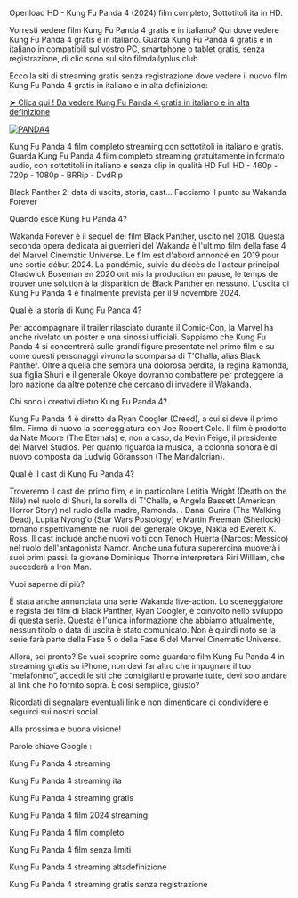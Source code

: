 Openload HD - Kung Fu Panda 4 (2024) film completo, Sottotitoli ita in HD.

Vorresti vedere film Kung Fu Panda 4 gratis e in italiano? Qui dove vedere Kung Fu Panda 4 gratis e in italiano. Guarda Kung Fu Panda 4 gratis e in italiano in compatibili sul vostro PC, smartphone o tablet gratis, senza registrazione, di clic sono sul sito filmdailyplus.club

Ecco la siti di streaming gratis senza registrazione dove vedere il nuovo film Kung Fu Panda 4 gratis in italiano e in alta definizione:

<a href="https://t.co/yGybLnb5yD">➤ Clica qui ! Da vedere Kung Fu Panda 4 gratis in italiano e in alta definizione</a>

[![PANDA4](https://github.com/Guarda-Kung-Fu-Panda-4-2024/.github/assets/163324198/bfb1dd79-6300-4c39-b64a-2612f2adb028)](https://victormovies.org/it/movie/1011985/kung-fu-panda-4.watch)

Kung Fu Panda 4 film completo streaming con sottotitoli in italiano e gratis. Guarda Kung Fu Panda 4 film completo streaming gratuitamente in formato audio, con sottotitoli in italiano e senza clip in qualità HD Full HD - 460p - 720p - 1080p - BRRip - DvdRip

Black Panther 2: data di uscita, storia, cast... Facciamo il punto su Wakanda Forever

Quando esce Kung Fu Panda 4?

Wakanda Forever è il sequel del film Black Panther, uscito nel 2018. Questa seconda opera dedicata ai guerrieri del Wakanda è l'ultimo film della fase 4 del Marvel Cinematic Universe. Le film est d'abord annoncé en 2019 pour une sortie début 2024. La pandémie, suivie du décès de l'acteur principal Chadwick Boseman en 2020 ont mis la production en pause, le temps de trouver une solution à la disparition de Black Panther en nessuno. L'uscita di Kung Fu Panda 4 è finalmente prevista per il 9 novembre 2024.

Qual è la storia di Kung Fu Panda 4?

Per accompagnare il trailer rilasciato durante il Comic-Con, la Marvel ha anche rivelato un poster e una sinossi ufficiali. Sappiamo che Kung Fu Panda 4 si concentrerà sulle grandi figure presentate nel primo film e su come questi personaggi vivono la scomparsa di T'Challa, alias Black Panther. Oltre a quella che sembra una dolorosa perdita, la regina Ramonda, sua figlia Shuri e il generale Okoye dovranno combattere per proteggere la loro nazione da altre potenze che cercano di invadere il Wakanda.

Chi sono i creativi dietro Kung Fu Panda 4?

Kung Fu Panda 4 è diretto da Ryan Coogler (Creed), a cui si deve il primo film. Firma di nuovo la sceneggiatura con Joe Robert Cole. Il film è prodotto da Nate Moore (The Eternals) e, non a caso, da Kevin Feige, il presidente dei Marvel Studios. Per quanto riguarda la musica, la colonna sonora è di nuovo composta da Ludwig Göransson (The Mandalorian).

Qual è il cast di Kung Fu Panda 4?

Troveremo il cast del primo film, e in particolare Letitia Wright (Death on the Nile) nel ruolo di Shuri, la sorella di T'Challa, e Angela Bassett (American Horror Story) nel ruolo della madre, Ramonda. . Danai Gurira (The Walking Dead), Lupita Nyong'o (Star Wars Postology) e Martin Freeman (Sherlock) tornano rispettivamente nei ruoli del generale Okoye, Nakia ed Everett K. Ross. Il cast include anche nuovi volti con Tenoch Huerta (Narcos: Messico) nel ruolo dell'antagonista Namor. Anche una futura supereroina muoverà i suoi primi passi: la giovane Dominique Thorne interpreterà Riri William, che succederà a Iron Man.

Vuoi saperne di più?

È stata anche annunciata una serie Wakanda live-action. Lo sceneggiatore e regista dei film di Black Panther, Ryan Coogler, è coinvolto nello sviluppo di questa serie. Questa è l'unica informazione che abbiamo attualmente, nessun titolo o data di uscita è stato comunicato. Non è quindi noto se la serie farà parte della Fase 5 o della Fase 6 del Marvel Cinematic Universe.

Allora, sei pronto? Se vuoi scoprire come guardare film Kung Fu Panda 4 in streaming gratis su iPhone, non devi far altro che impugnare il tuo “melafonino”, accedi le siti che consigliarti e provarle tutte, devi solo andare al link che ho fornito sopra. È così semplice, giusto?

Ricordati di segnalare eventuali link e non dimenticare di condividere e seguirci sui nostri social.

Alla prossima e buona visione!

Parole chiave Google :

Kung Fu Panda 4 streaming

Kung Fu Panda 4 streaming ita

Kung Fu Panda 4 streaming gratis

Kung Fu Panda 4 film 2024 streaming

Kung Fu Panda 4 film completo

Kung Fu Panda 4 film senza limiti

Kung Fu Panda 4 streaming altadefinizione

Kung Fu Panda 4 streaming gratis senza registrazione
